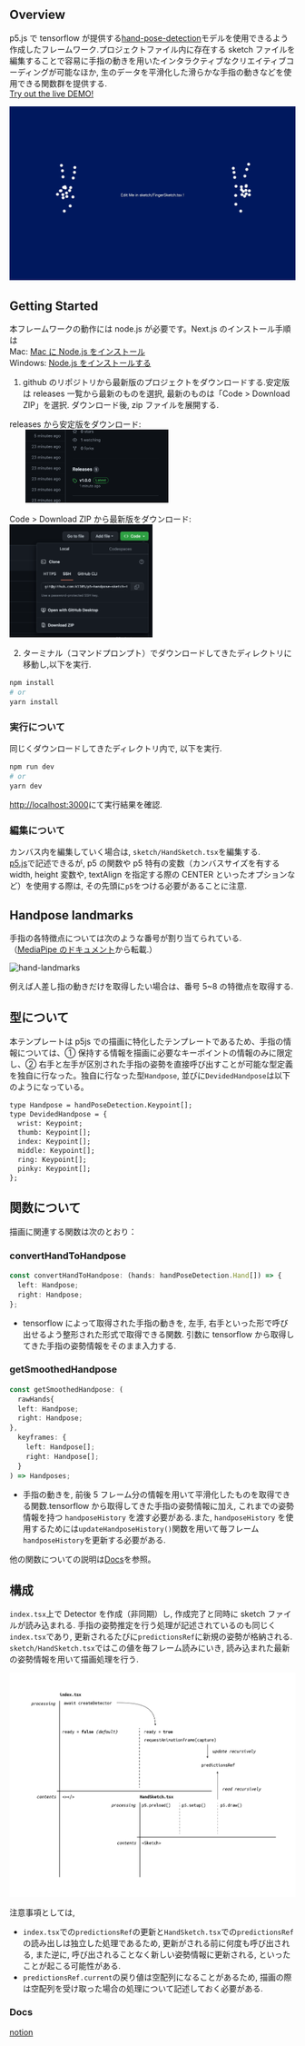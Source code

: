 ## Overview

p5.js で tensorflow が提供する[hand-pose-detection](https://blog.tensorflow.org/2021/11/3D-handpose.html)モデルを使用できるよう作成したフレームワーク.プロジェクトファイル内に存在する sketch ファイルを編集することで容易に手指の動きを用いたインタラクティブなクリエイティブコーディングが可能なほか, 生のデータを平滑化した滑らかな手指の動きなどを使用できる関数群を提供する. <br/>
[Try out the live DEMO!](https://p5-handpose-sketch-template.vercel.app/)

![keyshot](img/keyshot.png)

## Getting Started

本フレームワークの動作には node.js が必要です。Next.js のインストール手順は <br/>
Mac: [Mac に Node.js をインストール](https://qiita.com/kyosuke5_20/items/c5f68fc9d89b84c0df09)　<br/>
Windows: [Node.js をインストールする](https://qiita.com/sefoo0104/items/0653c935ea4a4db9dc2b)

1. github のリポジトリから最新版のプロジェクトをダウンロードする.安定版は releases 一覧から最新のものを選択, 最新のものは「Code > Download ZIP」を選択. ダウンロード後, zip ファイルを展開する.

releases から安定版をダウンロード:<br/>
　　<img src="img/release.png" width="50%">

Code > Download ZIP から最新版をダウンロード:<br/>
<img src="img/download-zip.png" width="50%">

2. ターミナル（コマンドプロンプト）でダウンロードしてきたディレクトリに移動し,以下を実行.

```bash
npm install
# or
yarn install
```

### 実行について

同じくダウンロードしてきたディレクトリ内で, 以下を実行.

```bash
npm run dev
# or
yarn dev
```

[http://localhost:3000](http://localhost:3000)にて実行結果を確認.

### 編集について

カンバス内を編集していく場合は, `sketch/HandSketch.tsx`を編集する.<br/>
[p5.js](https://p5js.org/)で記述できるが, p5 の関数や p5 特有の変数（カンバスサイズを有する width, height 変数や, textAlign を指定する際の CENTER といったオプションなど）を使用する際は, その先頭に`p5`をつける必要があることに注意.

## Handpose landmarks

手指の各特徴点については次のような番号が割り当てられている. <br/>
（[MediaPipe のドキュメント](https://developers.google.com/mediapipe/solutions/vision/hand_landmarker)から転載.）

![hand-landmarks](https://developers.google.com/static/mediapipe/images/solutions/hand-landmarks.png)

例えば人差し指の動きだけを取得したい場合は、番号 5~8 の特徴点を取得する.

## 型について

本テンプレートは p5js での描画に特化したテンプレートであるため、手指の情報については、① 保持する情報を描画に必要なキーポイントの情報のみに限定し、② 右手と左手が区別された手指の姿勢を直接呼び出すことが可能な型定義を独自に行なった。独自に行なった型`Handpose`, 並びに`DevidedHandpose`は以下のようになっている。

```tsx
type Handpose = handPoseDetection.Keypoint[];
type DevidedHandpose = {
  wrist: Keypoint;
  thumb: Keypoint[];
  index: Keypoint[];
  middle: Keypoint[];
  ring: Keypoint[];
  pinky: Keypoint[];
};
```

## 関数について

描画に関連する関数は次のとおり：

### convertHandToHandpose

```typescript
const convertHandToHandpose: (hands: handPoseDetection.Hand[]) => {
  left: Handpose;
  right: Handpose;
};
```

- tensorflow によって取得された手指の動きを, 左手, 右手といった形で呼び出せるよう整形された形式で取得できる関数. 引数に tensorflow から取得してきた手指の姿勢情報をそのまま入力する.

### getSmoothedHandpose

```typescript
const getSmoothedHandpose: (
  rawHands{
  left: Handpose;
  right: Handpose;
},
  keyframes: {
    left: Handpose[];
    right: Handpose[];
  }
) => Handposes;
```

- 手指の動きを, 前後 5 フレーム分の情報を用いて平滑化したものを取得できる関数.tensorflow から取得してきた手指の姿勢情報に加え, これまでの姿勢情報を持つ `handposeHistory` を渡す必要がある.また, `handposeHistory` を使用するためには`updateHandposeHistory()`関数を用いて毎フレーム`handposeHistory`を更新する必要がある.

他の関数についての説明は[Docs](https://ripple-shock-17d.notion.site/99222f8ac8f0478b89e1c4bdbc814930?v=2be059aa50cd47cdbd854bc224d707ce)を参照。

## 構成

`index.tsx`上で Detector を作成（非同期）し, 作成完了と同時に sketch ファイルが読み込まれる. 手指の姿勢推定を行う処理が記述されているのも同じく`index.tsx`であり, 更新されるたびに`predictionsRef`に新規の姿勢が格納される. `sketch/HandSketch.tsx`ではこの値を毎フレーム読みにいき, 読み込まれた最新の姿勢情報を用いて描画処理を行う.

![timeline-diagram](img/timeline-diagram.png)

注意事項としては,

- `index.tsx`での`predictionsRef`の更新と`HandSketch.tsx`での`predictionsRef`の読み出しは独立した処理であるため, 更新がされる前に何度も呼び出される, また逆に, 呼び出されることなく新しい姿勢情報に更新される, といったことが起こる可能性がある.
- `predictionsRef.current`の戻り値は空配列になることがあるため, 描画の際は空配列を受け取った場合の処理について記述しておく必要がある.

### Docs

[notion](https://ripple-shock-17d.notion.site/99222f8ac8f0478b89e1c4bdbc814930?v=2be059aa50cd47cdbd854bc224d707ce)
